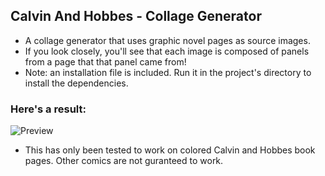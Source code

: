 ## Calvin And Hobbes - Collage Generator
- A collage generator that uses graphic novel pages as source images.
- If you look closely, you'll see that each image is composed of panels from a page that that panel came from!
- Note: an installation file is included. Run it in the project's directory to install the dependencies.

### Here's a result:
![Preview](https://i.imgur.com/8TuKmKQ.png)

- This has only been tested to work on colored Calvin and Hobbes book pages. Other comics are not guranteed to work.
